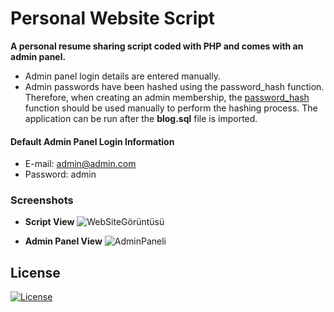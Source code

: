 # Personal Website Script

**A personal resume sharing script coded with PHP and comes with an admin panel.**


* Admin panel login details are entered manually.
* Admin passwords have been hashed using the password_hash function. Therefore, when creating an admin membership, the [password_hash](https://www.php.net/manual/tr/function.password-hash.php) function should be used manually to perform the hashing process.
The application can be run after the **blog.sql** file is imported.


#### Default Admin Panel Login Information
* E-mail: admin@admin.com
* Password: admin



### Screenshots

* **Script View**
![WebSiteGörüntüsü](https://user-images.githubusercontent.com/25087769/62903645-16507500-bd6c-11e9-8644-f33402d743a1.png)

* **Admin Panel View**
![AdminPaneli](https://user-images.githubusercontent.com/25087769/62903646-16507500-bd6c-11e9-9053-7ccc6bbec9a0.png)

## License

[![License](https://img.shields.io/badge/LICENSE-GPL--3.0-orange)](https://github.com/mustafadalga/PHP-Kisisel-Website-Scripti/blob/master/LICENSE)

